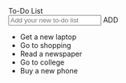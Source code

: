 <!DOCTYPE html>
<!-- Created By CodingNepal -->
<html lang="en" dir="ltr">
   <head>
      <meta charset="utf-8">
      <title>To-Do List | CodingNepal</title>
      <link rel="stylesheet" href="style.css">
      <script src="https://code.jquery.com/jquery-3.4.1.js"></script>
      <link rel="stylesheet" href="https://cdnjs.cloudflare.com/ajax/libs/font-awesome/5.15.3/css/all.min.css"/>
   </head>
   <body>
      <div class="center">
         <div class="button">
            <span class="text">To-Do List</span>
            <span class="icon"><i class="fas fa-sort-down"></i></span>
         </div>
         <div class="field">
            <input type="text" required placeholder="Add your new to-do list">
            <span class="add-btn">ADD</span>
         </div>
         <ul>
            <li><span><i class="fa fa-trash"></i></span>Get a new laptop</li>
            <li><span><i class="fa fa-trash"></i></span>Go to shopping</li>
            <li><span><i class="fa fa-trash"></i></span>Read a newspaper</li>
            <li><span><i class="fa fa-trash"></i></span>Go to college</li>
            <li><span><i class="fa fa-trash"></i></span>Buy a new phone</li>
         </ul>
      </div>
      <script>
         $('.add-btn').click(function(){
           $('ul').append("
         <li><span><i class='fa fa-trash'></i></span>"+ $('input').val() +"</li>
         ");
            $('input').val("");
         });
         $('ul').on("click", 'span', function(){
           $(this).parent().fadeOut(500,function(){
             $(this).remove();
           });
         });
         $('.icon').click(function(){
           $('.field').toggleClass("hide");
         })
      </script>
   </body>
</html>
